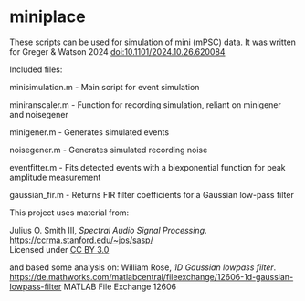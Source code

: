 # miniplace
These scripts can be used for simulation of mini (mPSC) data. It was written for Greger & Watson 2024 [doi:10.1101/2024.10.26.620084](https://doi.org/10.1101/2024.10.26.620084)

Included files:

minisimulation.m - Main script for event simulation

miniranscaler.m - Function for recording simulation, reliant on minigener and noisegener

minigener.m - Generates simulated events

noisegener.m - Generates simulated recording noise

eventfitter.m - Fits detected events with a biexponential function for peak amplitude measurement

gaussian_fir.m - Returns FIR filter coefficients for a Gaussian low-pass filter

 
This project uses material from:

Julius O. Smith III, *Spectral Audio Signal Processing*.  
https://ccrma.stanford.edu/~jos/sasp/  
Licensed under [CC BY 3.0](https://creativecommons.org/licenses/by/3.0/)

and based some analysis on:
William Rose, *1D Gaussian lowpass filter*.
https://de.mathworks.com/matlabcentral/fileexchange/12606-1d-gaussian-lowpass-filter
MATLAB File Exchange 12606

